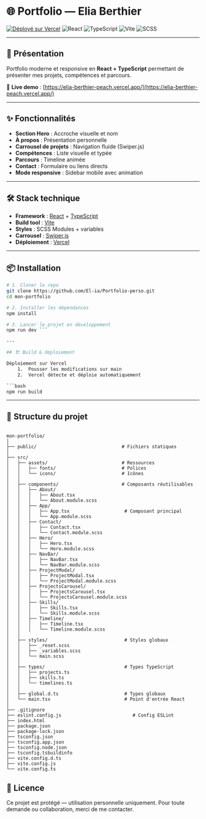 # 🌐 Portfolio — Elia Berthier

[![Déployé sur Vercel](https://img.shields.io/badge/Vercel-Live-black?logo=vercel)](https://elia-berthier.vercel.app)
![React](https://img.shields.io/badge/React-20232A?logo=react&logoColor=61dafb)
![TypeScript](https://img.shields.io/badge/TypeScript-3178C6?logo=typescript&logoColor=white)
![Vite](https://img.shields.io/badge/Vite-646CFF?logo=vite&logoColor=white)
![SCSS](https://img.shields.io/badge/SCSS-CC6699?logo=sass&logoColor=white)

---

## 📌 Présentation

Portfolio moderne et responsive en **React + TypeScript** permettant de présenter mes projets, compétences et parcours.

🚀 **Live demo** : [https://elia-berthier-peach.vercel.app/](https://elia-berthier-peach.vercel.app/)

---

## ✨ Fonctionnalités

- **Section Hero** : Accroche visuelle et nom
- **À propos** : Présentation personnelle
- **Carrousel de projets** : Navigation fluide (Swiper.js)
- **Compétences** : Liste visuelle et typée
- **Parcours** : Timeline animée
- **Contact** : Formulaire ou liens directs
- **Mode responsive** : Sidebar mobile avec animation

---

## 🛠️ Stack technique

- **Framework** : [React](https://react.dev/) + [TypeScript](https://www.typescriptlang.org/)
- **Build tool** : [Vite](https://vitejs.dev/)
- **Styles** : SCSS Modules + variables
- **Carrousel** : [Swiper.js](https://swiperjs.com/)
- **Déploiement** : [Vercel](https://vercel.com/)

---


## 📦 Installation

```bash
# 1. Cloner le repo
git clone https://github.com/El-ia/Portfolio-perso.git
cd mon-portfolio

# 2. Installer les dépendances
npm install

# 3. Lancer le projet en développement
npm run dev ```

---

## 🏗️ Build & déploiement

Déploiement sur Vercel
	1.	Pousser les modifications sur main
	2.	Vercel détecte et déploie automatiquement

```bash
npm run build
```

---

## 📂 Structure du projet

```plaintext

mon-portfolio/
│
├── public/                               # Fichiers statiques
│
├── src/
│   ├── assets/                           # Ressources
│   │   ├── fonts/                        # Polices
│   │   └── icons/                        # Icônes
│   │
│   ├── components/                       # Composants réutilisables
│   │   ├── About/
│   │   │   ├── About.tsx
│   │   │   └── About.module.scss
│   │   ├── App/
│   │   │   ├── App.tsx                    # Composant principal
│   │   │   └── App.module.scss
│   │   ├── Contact/
│   │   │   ├── Contact.tsx
│   │   │   └── Contact.module.scss
│   │   ├── Hero/
│   │   │   ├── Hero.tsx
│   │   │   └── Hero.module.scss
│   │   ├── NavBar/
│   │   │   ├── NavBar.tsx
│   │   │   └── NavBar.module.scss
│   │   ├── ProjectModal/
│   │   │   ├── ProjectModal.tsx
│   │   │   └── ProjectModal.module.scss
│   │   ├── ProjectsCarousel/
│   │   │   ├── ProjectsCarousel.tsx
│   │   │   └── ProjectsCarousel.module.scss
│   │   ├── Skills/
│   │   │   ├── Skills.tsx
│   │   │   └── Skills.module.scss
│   │   ├── Timeline/
│   │   │   ├── Timeline.tsx
│   │   │   └── Timeline.module.scss
│   │
│   ├── styles/                            # Styles globaux
│   │   ├── _reset.scss
│   │   ├── _variables.scss
│   │   └── main.scss
│   │
│   ├── types/                             # Types TypeScript
│   │   ├── projects.ts
│   │   ├── skills.ts
│   │   └── timelines.ts
│   │
│   ├── global.d.ts                        # Types globaux
│   └── main.tsx                           # Point d'entrée React
│
├── .gitignore
├── eslint.config.js                          # Config ESLint
├── index.html
├── package.json
├── package-lock.json
├── tsconfig.json
├── tsconfig.app.json
├── tsconfig.node.json
├── tsconfig.tsbuildinfo
├── vite.config.d.ts
├── vite.config.js
└── vite.config.ts
```

## 📄 Licence

Ce projet est protégé — utilisation personnelle uniquement.
Pour toute demande ou collaboration, merci de me contacter.
